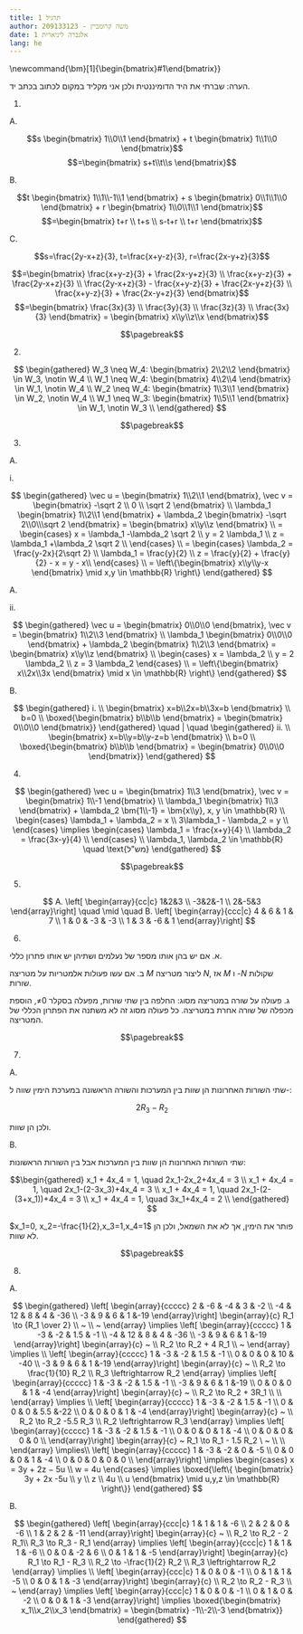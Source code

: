 ```yaml
---
title: תרגיל 1
author: משה קרומביין - 209133123
date: אלגברה ליניארית 1
lang: he
---
```


\newcommand{\bm}[1]{\begin{bmatrix}#1\end{bmatrix}}

הערה: שברתי את היד הדומיננטית ולכן אני מקליד במקום לכתוב בכתב יד.

1.

A.

$$s \begin{bmatrix}
    1\\0\\1
\end{bmatrix} + t \begin{bmatrix}
    1\\1\\0
\end{bmatrix}$$
$$=\begin{bmatrix}
    s+t\\t\\s
\end{bmatrix}$$

B.

$$t \begin{bmatrix}
    1\\1\\-1\\1
\end{bmatrix} + s \begin{bmatrix}
    0\\1\\1\\0
\end{bmatrix} + r \begin{bmatrix}
    1\\0\\1\\1
\end{bmatrix}$$
$$=\begin{bmatrix}
    t+r \\
    t+s \\
    s-t+r \\
    t+r
\end{bmatrix}$$

C.

$$s=\frac{2y-x+z}{3}, t=\frac{x+y-z}{3}, r=\frac{2x-y+z}{3}$$

$$=\begin{bmatrix}
    \frac{x+y-z}{3} + \frac{2x-y+z}{3} \\
    \frac{x+y-z}{3} + \frac{2y-x+z}{3} \\
    \frac{2y-x+z}{3} - \frac{x+y-z}{3} + \frac{2x-y+z}{3} \\
    \frac{x+y-z}{3} + \frac{2x-y+z}{3}
\end{bmatrix}$$
$$=\begin{bmatrix}
    \frac{3x}{3} \\
    \frac{3y}{3} \\
    \frac{3z}{3} \\
    \frac{3x}{3}
\end{bmatrix} = \begin{bmatrix}
    x\\y\\z\\x
\end{bmatrix}$$

$$\pagebreak$$

2.

$$
\begin{gathered}
    W_3 \neq W_4: \begin{bmatrix}
        2\\2\\2
    \end{bmatrix} \in W_3, \notin W_4 \\
    W_1 \neq W_4: \begin{bmatrix}
        4\\2\\4
    \end{bmatrix} \in W_1, \notin W_4 \\
    W_2 \neq W_4: \begin{bmatrix}
        1\\3\\1
    \end{bmatrix} \in W_2, \notin W_4 \\
    W_1 \neq W_3: \begin{bmatrix}
        1\\5\\1
    \end{bmatrix} \in W_1, \notin W_3 \\
\end{gathered}
$$

$$\pagebreak$$

3.

A.

i.

$$
\begin{gathered}
    \vec u = \begin{bmatrix}
        1\\2\\1
    \end{bmatrix}, \vec v = \begin{bmatrix}
        -\sqrt 2 \\ 0 \\ \sqrt 2
    \end{bmatrix} \\
    \lambda_1 \begin{bmatrix}
        1\\2\\1
    \end{bmatrix} + \lambda_2 \begin{bmatrix}
        -\sqrt 2\\0\\\sqrt 2
    \end{bmatrix} = \begin{bmatrix}
        x\\y\\z
    \end{bmatrix} \\
    = \begin{cases}
        x = \lambda_1 -\lambda_2 \sqrt 2 \\
        y = 2 \lambda_1 \\
        z = \lambda_1 +\lambda_2 \sqrt 2 \\
    \end{cases} \\
    = \begin{cases}
        \lambda_2 = \frac{y-2x}{2\sqrt 2} \\
        \lambda_1 = \frac{y}{2} \\
        z = \frac{y}{2} + \frac{y}{2} - x = y - x\\
    \end{cases} \\
    = \left\{\begin{bmatrix}
        x\\y\\y-x
    \end{bmatrix} \mid x,y \in \mathbb{R} \right\}
\end{gathered}
$$

A.

ii.

$$
\begin{gathered}
    \vec u = \begin{bmatrix}
        0\\0\\0
    \end{bmatrix}, \vec v = \begin{bmatrix}
        1\\2\\3
    \end{bmatrix} \\
    \lambda_1 \begin{bmatrix}
        0\\0\\0
    \end{bmatrix} + \lambda_2 \begin{bmatrix}
        1\\2\\3
    \end{bmatrix} = \begin{bmatrix}
        x\\y\\z
    \end{bmatrix} \\
    \begin{cases}
        x = \lambda_2 \\
        y = 2 \lambda_2 \\
        z = 3 \lambda_2
    \end{cases} \\
    = \left\{\begin{bmatrix}
        x\\2x\\3x
    \end{bmatrix} \mid x \in \mathbb{R} \right\}
\end{gathered}
$$

B.

$$
\begin{gathered}
    i. \\
    \begin{bmatrix}
        x=b\\2x=b\\3x=b
    \end{bmatrix} \\
    b=0 \\
    \boxed{\begin{bmatrix}
        b\\b\\b
    \end{bmatrix} = \begin{bmatrix}
        0\\0\\0
    \end{bmatrix}}
\end{gathered} \quad | \quad \begin{gathered}
    ii. \\
    \begin{bmatrix}
        x=b\\y=b\\y-z=b
    \end{bmatrix} \\
    b=0 \\
    \boxed{\begin{bmatrix}
        b\\b\\b
    \end{bmatrix} = \begin{bmatrix}
        0\\0\\0
    \end{bmatrix}}
\end{gathered}
$$

4.

$$
\begin{gathered}
    \vec u = \begin{bmatrix}
        1\\3
    \end{bmatrix}, \vec v = \begin{bmatrix}
        1\\-1
    \end{bmatrix} \\
    \lambda_1 \begin{bmatrix}
        1\\3
    \end{bmatrix} + \lambda_2 \bm{1\\-1} = \bm{x\\y}, x, y \in \mathbb{R} \\
    \begin{cases}
        \lambda_1 + \lambda_2 = x \\
        3\lambda_1 - \lambda_2 = y \\
    \end{cases} \implies \begin{cases}
        \lambda_1 = \frac{x+y}{4} \\
        \lambda_2 = \frac{3x-y}{4} \\
    \end{cases} \\
    \lambda_1, \lambda_2 \in \mathbb{R} \quad \text{מש"ל}
\end{gathered}
$$

$$\pagebreak$$

5.

$$
A. \left[
    \begin{array}{cc|c}
        1&2&3 \\
        -3&2&-1 \\
        2&-5&3
    \end{array}\right] \quad \mid \quad
B. \left[
    \begin{array}{ccc|c}
        4 & 6 & 1 & 7 \\
        1 & 0 & -3 & -3 \\
        1 & 3 & -6 & 1
    \end{array}\right]
$$

6.

א. אם יש בהן אותו מספר של נעלמים ושתיהן יש אותו פתרון כללי.

ב. אם עשו פעולות אלמטריות על מטריצה $M$ ליצור מטריצה $N$, אז $M$ ו -$N$ שקולות שורות.

ג. פעולה על שורה במטריצה מסוג: החלפה בין שתי שורות, מפעלה בסקלר $0 \neq$, הוספת מכפלה של שורה אחרת במטריצה. כל פעולה מסוג זה לא משתנה את הפתרון הכללי של המטריצה.

$$\pagebreak$$

7.

A.

שתי השורות האחרונות הן שוות בין המערכות והשורה הראשונה במערכת הימין שווה ל-:

$$2R_3-R_2$$

ולכן הן שוות.

B.

שתי השורות האחרונות הן שוות בין המערכות אבל בין השורות הראשונות:

$$\begin{gathered}
    x_1 + 4x_4 = 1, \quad 2x_1-2x_2+4x_4 = 3 \\
    x_1 + 4x_4 = 1, \quad 2x_1-(2-3x_3)+4x_4 = 3 \\
    x_1 + 4x_4 = 1, \quad 2x_1-(2-(3+x_1))+4x_4 = 3 \\
    x_1 + 4x_4 = 1, \quad 3x_1+4x_4 = 2 \\
\end{gathered}
$$

$x_1=0, x_2=-\frac{1}{2},x_3=1,x_4=1$ פותר את הימין, אך לא את השמאל, ולכן הן לא שוות.

$$\pagebreak$$

8.

A.

$$
\begin{gathered}
    \left[
    \begin{array}{ccccc}
        2 & -6 & -4 & 3 & -2 \\
        -4 & 12 & 8 & 4 & -36 \\
        -3 & 9 & 6 & 1 &-19
    \end{array}\right]
    \begin{array}{c}
        R_1 \to {R_1 \over 2} \\
        ~ \\
        ~
    \end{array} \implies \left[
    \begin{array}{ccccc}
        1 & -3 & -2 & 1.5 & -1 \\
        -4 & 12 & 8 & 4 & -36 \\
        -3 & 9 & 6 & 1 &-19
    \end{array}\right]
    \begin{array}{c}
        ~ \\
        R_2 \to R_2 + 4 R_1 \\
        ~
    \end{array} \implies \\ \left[
    \begin{array}{ccccc}
        1 & -3 & -2 & 1.5 & -1 \\
        0 & 0  & 0  & 10 & -40 \\
        -3 & 9 & 6 & 1 &-19
    \end{array}\right]
    \begin{array}{c}
        ~ \\
        R_2 \to \frac{1}{10} R_2  \\
        R_3 \leftrightarrow R_2
    \end{array} \implies \left[
    \begin{array}{ccccc}
        1 & -3 & -2 & 1.5 & -1 \\
        -3 & 9 & 6 & 1 &-19 \\
        0 & 0  & 0  & 1 & -4
    \end{array}\right]
    \begin{array}{c}
        ~ \\
        R_2 \to R_2 + 3R_1  \\
        \\
    \end{array} \implies \\ \left[
    \begin{array}{ccccc}
        1 & -3 & -2 & 1.5 & -1 \\
        0 & 0 & 0 & 5.5 &-22 \\
        0 & 0  & 0  & 1 & -4
    \end{array}\right]
    \begin{array}{c}
        ~ \\
        R_2 \to R_2 -5.5 R_3  \\
        R_2 \leftrightarrow R_3
    \end{array} \implies \left[
    \begin{array}{ccccc}
        1 & -3 & -2 & 1.5 & -1 \\
        0 & 0  & 0  & 1 & -4 \\
        0 & 0 & 0 & 0 & 0 \\
    \end{array}\right]
    \begin{array}{c}
        ~ R_1 \to R_1 - 1.5 R_2 \
        ~ \\
        \\
    \end{array} \implies\\ \left[
    \begin{array}{ccccc}
        1 & -3 & -2 & 0 & -5 \\
        0 & 0  & 0  & 1 & -4 \\
        0 & 0 & 0 & 0 & 0 \\
    \end{array}\right] \implies
    \begin{cases}
        x = 3y + 2z − 5u \\
        w = 4u
    \end{cases} \implies \boxed{\left\{
    \begin{bmatrix}
        3y + 2x -5u \\
        y \\
        z \\
        4u \\
        u
    \end{bmatrix} \mid u,y,z \in \mathbb{R} \right\}}
\end{gathered}
$$

B.

$$
\begin{gathered}
    \left[
    \begin{array}{ccc|c}
        1 & 1 & 1 & -6 \\
        2 & 2 & 0 & -6 \\
        1 & 2 & 2 & -11
    \end{array}\right]
    \begin{array}{c}
        ~ \\
        R_2 \to R_2 - 2 R_1\\
        R_3 \to R_3 - R_1
    \end{array} \implies \left[
    \begin{array}{ccc|c}
        1 & 1 & 1 & -6 \\
        0 & 0 & -2 & 6 \\
        0 & 1 & 1 & -5
    \end{array}\right]
    \begin{array}{c}
        R_1 \to R_1 - R_3 \\
        R_2 \to -\frac{1}{2} R_2 \\
        R_3 \leftrightarrow R_2
    \end{array} \implies \\ \left[
    \begin{array}{ccc|c}
        1 & 0 & 0 & -1 \\
        0 & 1 & 1 & -5 \\
        0 & 0 & 1 & -3
    \end{array}\right]
    \begin{array}{c}
        \\
        R_2 \to R_2 - R_3 \\
        ~
    \end{array} \implies \left[
    \begin{array}{ccc|c}
        1 & 0 & 0 & -1 \\
        0 & 1 & 0 & -2 \\
        0 & 0 & 1 & -3
    \end{array}\right]
    \implies \boxed{\begin{bmatrix}
        x_1\\x_2\\x_3
    \end{bmatrix} = \begin{bmatrix}
        -1\\-2\\-3
    \end{bmatrix}}
\end{gathered}
$$
